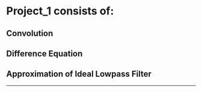 # Project_1 consists of:

## Convolution

## Difference Equation

## Approximation of Ideal Lowpass Filter
_________________________
